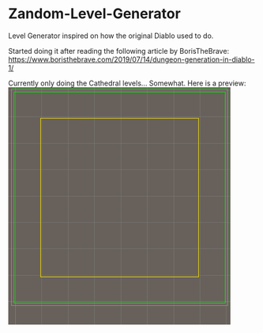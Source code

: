# Zandom-Level-Generator
Level Generator inspired on how the original Diablo used to do.

Started doing it after reading the following article by BorisTheBrave: https://www.boristhebrave.com/2019/07/14/dungeon-generation-in-diablo-1/

Currently only doing the Cathedral levels... Somewhat. Here is a preview:
![Preview image](https://raw.githubusercontent.com/Zem1991/Zandom-Level-Generator/master/Assets/Previews/Preview.gif)